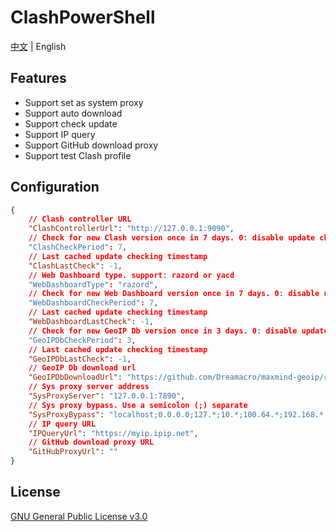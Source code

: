 # ClashPowerShell

[中文](README_CN.md) | English

## Features

- Support set as system proxy
- Support auto download
- Support check update
- Support IP query
- Support GitHub download proxy
- Support test Clash profile

## Configuration

```json
{
    // Clash controller URL
    "ClashControllerUrl": "http://127.0.0.1:9090",
    // Check for new Clash version once in 7 days. 0: disable update checking
    "ClashCheckPeriod": 7,
    // Last cached update checking timestamp
    "ClashLastCheck": -1,
    // Web Dashboard type. support: razord or yacd
    "WebDashboardType": "razord",
    // Check for new Web Dashboard version once in 7 days. 0: disable update checking
    "WebDashboardCheckPeriod": 7,
    // Last cached update checking timestamp
    "WebDashboardLastCheck": -1,
    // Check for new GeoIP Db version once in 3 days. 0: disable update checking
    "GeoIPDbCheckPeriod": 3,
    // Last cached update checking timestamp
    "GeoIPDbLastCheck": -1,
    // GeoIP Db download url
    "GeoIPDbDownloadUrl": "https://github.com/Dreamacro/maxmind-geoip/releases/latest/download/Country.mmdb",
    // Sys proxy server address
    "SysProxyServer": "127.0.0.1:7890",
    // Sys proxy bypass. Use a semicolon (;) separate
    "SysProxyBypass": "localhost;0.0.0.0;127.*;10.*;100.64.*;192.168.*;<local>",
    // IP query URL
    "IPQueryUrl": "https://myip.ipip.net",
    // GitHub download proxy URL
    "GitHubProxyUrl": ""
}
```

## License

[GNU General Public License v3.0](LICENSE)
